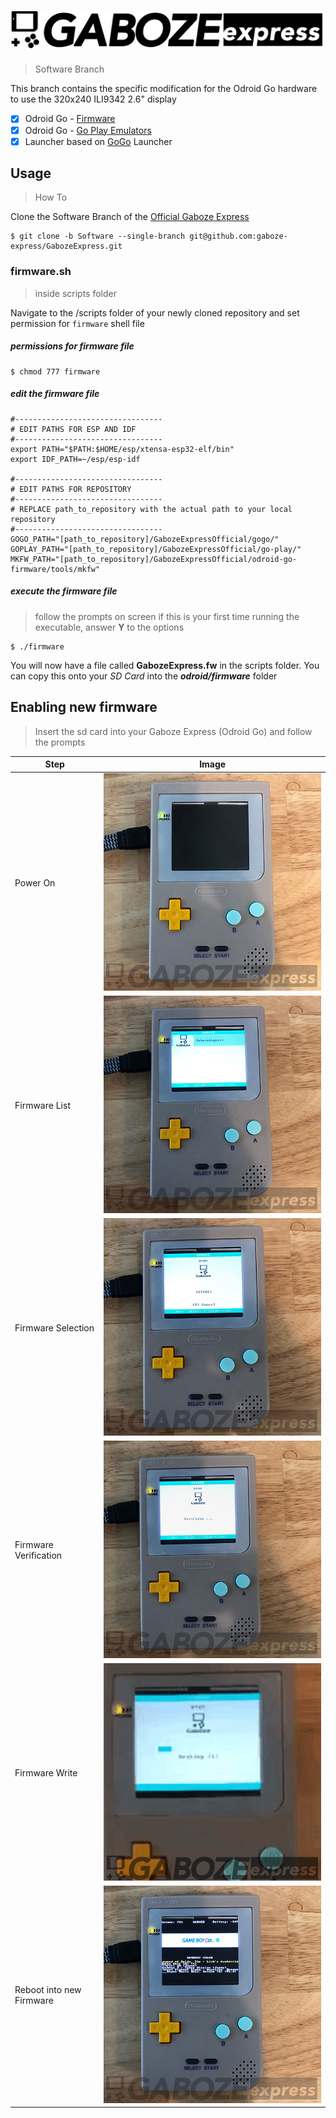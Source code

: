 # ![Gaboze Express](assets/GabozeExpress.png)
> Software Branch

This branch contains the specific modification for the Odroid Go hardware to use the 320x240 ILI9342 2.6" display

- [x] Odroid Go - [Firmware](https://github.com/OtherCrashOverride/odroid-go-firmware)
- [x] Odroid Go - [Go Play Emulators](https://github.com/OtherCrashOverride/go-play)
- [x] Launcher based on [GoGo](https://bitbucket.org/odroid_go_stuff/gogo/src/master/) Launcher 

## Usage
> How To

Clone the Software Branch of the [Official Gaboze Express](https://github.com/gaboze-express/GabozeExpress)

```shell
$ git clone -b Software --single-branch git@github.com:gaboze-express/GabozeExpress.git
```

### firmware.sh
> inside scripts folder

Navigate to the /scripts folder of your newly cloned repository and set permission for ```firmware``` shell file

##### permissions for  firmware file

```shell
$ chmod 777 firmware
```

##### edit the firmware file

```shell
#---------------------------------
# EDIT PATHS FOR ESP AND IDF
#---------------------------------
export PATH="$PATH:$HOME/esp/xtensa-esp32-elf/bin"
export IDF_PATH=~/esp/esp-idf

#---------------------------------
# EDIT PATHS FOR REPOSITORY
#---------------------------------
# REPLACE path_to_repository with the actual path to your local repository
#---------------------------------
GOGO_PATH="[path_to_repository]/GabozeExpressOfficial/gogo/"
GOPLAY_PATH="[path_to_repository]/GabozeExpressOfficial/go-play/"
MKFW_PATH="[path_to_repository]/GabozeExpressOfficial/odroid-go-firmware/tools/mkfw"
```
##### execute the firmware file
> follow the prompts on screen
> if this is your first time running the executable, answer **Y** to the options
```
$ ./firmware
```

You will now have a file called **GabozeExpress.fw** in the scripts folder. You can copy this onto your *SD Card* into the ***odroid/firmware*** folder

## Enabling new firmware
> Insert the sd card into your Gaboze Express (Odroid Go) and follow the prompts

| Step     | Image                                     |
| -------- | ----------------------------------------- |
| Power On | ![Power on your hardware](assets/001.jpg) |
| Firmware List | ![Firmware List](assets/002.jpg) |
| Firmware Selection | ![Firmware Selection](assets/003.jpg) |
| Firmware Verification | ![Firmware Verification](assets/004.jpg) |
| Firmware Write | ![Firmware Write](assets/006.gif) |
| Reboot into new Firmware | ![Reboot into new Firmware](assets/007.jpg) |


